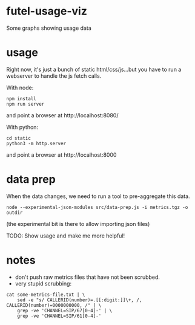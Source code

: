 # futel-usage-viz
Some graphs showing usage data

# usage

Right now, it's just a bunch of static html/css/js...but you have to
run a webserver to handle the js fetch calls.

With node:
```
npm install
npm run server
```
and point a browser at http://localhost:8080/

With python:
```
cd static
python3 -m http.server
```
and point a browser at http://localhost:8000

# data prep

When the data changes, we need to run a tool to pre-aggregate this data.

```
node --experimental-json-modules src/data-prep.js -i metrics.tgz -o outdir
```
(the experimental bit is there to allow importing json files)

TODO: Show usage and make me more helpful!


# notes

* don't push raw metrics files that have not been scrubbed.  
* very stupid scrubbing:
```
cat some-metrics-file.txt | \
    sed -e "s/ CALLERID(number)=.[[:digit:]]\+, /, CALLERID(number)=0000000000, /" | \
    grep -ve 'CHANNEL=SIP/67[0-4]-' | \
    grep -ve 'CHANNEL=SIP/61[0-4]-'
```
